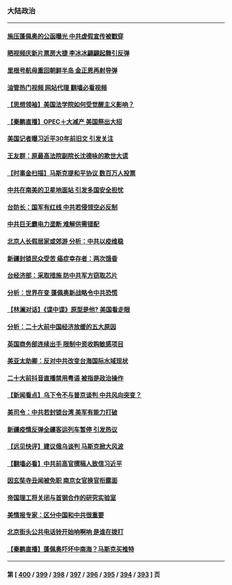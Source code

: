 ### 大陆政治
---
#### [施压蓬佩奥的公函曝光 中共虚假宣传被戳穿](../../pages/ncid277/n13839614.md?10061245) 
#### [晒视频庆新片票房大捷 李冰冰翩翩起舞引反弹](../../pages/ncid277/n13839665.md?10061245) 
#### [里根号航母重回朝鲜半岛 金正恩再射导弹](../../pages/ncid277/n13839695.md?10061245) 
#### [油管热门视频 网站代理 翻墙必看视频](http://209.222.30.114:81/youtube.html?10061245)
#### [【思想领袖】美国法学院如何受觉醒主义影响？](../../pages/ncid277/n13823446.md?10061245) 
#### [【秦鹏直播】OPEC＋大减产 美国祭出大招](../../pages/ncid277/n13839679.md?10061245) 
#### [美国记者曝习近平30年前旧文 引发关注](../../pages/ncid277/n13839654.md?10061245) 
#### [王友群：原最高法院副院长沈德咏的欺世大谎](../../pages/ncid277/n13839618.md?10061245) 
#### [【时事金扫描】马斯克提和平协议 数百万人投票](../../pages/ncid277/n13839074.md?10061245) 
#### [中共在南美的卫星地面站 引发多国安全担忧](../../pages/ncid277/n13839595.md?10061245) 
#### [台防长：国军有红线 中共若侵领空必反制](../../pages/ncid277/n13839336.md?10061245) 
#### [中共巨无霸电力垄断 难解供需错配](../../pages/ncid277/n13839573.md?10061245) 
#### [北京人长假居家或郊游 分析：中共以疫维稳](../../pages/ncid277/n13839361.md?10061245) 
#### [新疆封锁民众受苦 癌症幸存者：两次饿昏](../../pages/ncid277/n13839577.md?10061245) 
#### [台经济部：采取措施 防中共军方窃取芯片](../../pages/ncid277/n13839586.md?10061245) 
#### [分析：世界在变 蓬佩奥新战略令中共恐慌](../../pages/ncid277/n13839564.md?10061245) 
#### [【林澜对话】《谍中谍》原型是他? 美国看走眼](../../pages/ncid277/n13839539.md?10061245) 
#### [分析：二十大前中国经济放缓的五大原因](../../pages/ncid277/n13839458.md?10061245) 
#### [英国商务部连续出手 限制中资收购敏感项目](../../pages/ncid277/n13839408.md?10061245) 
#### [美亚太助卿：反对中共改变台海国际水域现状](../../pages/ncid277/n13839237.md?10061245) 
#### [二十大前抖音直播禁用粤语 被指是政治操作](../../pages/ncid277/n13839150.md?10061245) 
#### [【新闻看点】乌下令不与普京谈判 中共风向突变？](../../pages/ncid277/n13839071.md?10061245) 
#### [美司令：中共若封锁台湾 美军有能力打破](../../pages/ncid277/n13839105.md?10061245) 
#### [新疆疫情反弹全疆客运列车暂停 引发热议](../../pages/ncid277/n13839083.md?10061245) 
#### [【远见快评】建议俄乌谈判 马斯克掀大风波](../../pages/ncid277/n13839031.md?10061245) 
#### [【翻墙必看】中共前高官撰稿人致信习近平](../../pages/ncid277/n13839090.md?10061245) 
#### [因玄奘寺丑闻被免职 南京女官换官衔露面](../../pages/ncid277/n13838922.md?10061245) 
#### [帝国理工将关闭与首钢合作的研究实验室](../../pages/ncid277/n13838949.md?10061245) 
#### [美情报专家：区分中国和中共很重要](../../pages/ncid277/n13839021.md?10061245) 
#### [北京街头公共电话铃开始响啊响 是谁在拨打](../../pages/ncid277/n13838907.md?10061245) 
#### [【秦鹏直播】蓬佩奥吓坏中南海？马斯克买推特](../../pages/ncid277/n13838790.md?10061245) 

---
#### 第 [ [400](./400.md?10061245) / [399](./399.md?10061245) / [398](./398.md?10061245) / [397](./397.md?10061245) / [396](./396.md?10061245) / [395](./395.md?10061245) / [394](./394.md?10061245) / [393](./393.md?10061245) ] 页
